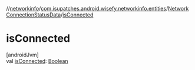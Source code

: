 //[networkinfo](../../../index.md)/[com.isupatches.android.wisefy.networkinfo.entities](../index.md)/[NetworkConnectionStatusData](index.md)/[isConnected](is-connected.md)

# isConnected

[androidJvm]\
val [isConnected](is-connected.md): [Boolean](https://kotlinlang.org/api/latest/jvm/stdlib/kotlin/-boolean/index.html)

